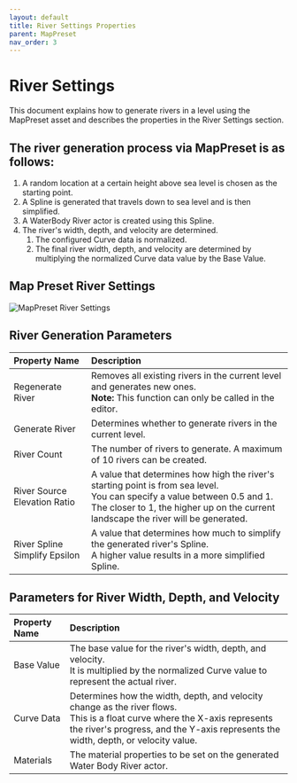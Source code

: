 ```yaml
---
layout: default
title: River Settings Properties
parent: MapPreset
nav_order: 3
---
```


# River Settings

This document explains how to generate rivers in a level using the MapPreset asset and describes the properties in the River Settings section.

## The river generation process via MapPreset is as follows:
1. A random location at a certain height above sea level is chosen as the starting point.
2. A Spline is generated that travels down to sea level and is then simplified.
3. A WaterBody River actor is created using this Spline.
4. The river's width, depth, and velocity are determined.
   1. The configured Curve data is normalized.
   2. The final river width, depth, and velocity are determined by multiplying the normalized Curve data value by the Base Value.

## Map Preset River Settings
![MapPreset River Settings](/assets/images/map_preset/river_settings/river_settings.png)

## River Generation Parameters

| Property Name                 | Description                                                                                                                                                                                                       |
| :---------------------------- | :---------------------------------------------------------------------------------------------------------------------------------------------------------------------------------------------------------------- |
| Regenerate River              | Removes all existing rivers in the current level and generates new ones.<br>**Note:** This function can only be called in the editor.                                                                             |
| Generate River                | Determines whether to generate rivers in the current level.                                                                                                                                                       |
| River Count                   | The number of rivers to generate. A maximum of 10 rivers can be created.                                                                                                                                          |
| River Source Elevation Ratio  | A value that determines how high the river's starting point is from sea level.<br>You can specify a value between 0.5 and 1. The closer to 1, the higher up on the current landscape the river will be generated. |
| River Spline Simplify Epsilon | A value that determines how much to simplify the generated river's Spline.<br>A higher value results in a more simplified Spline.                                                                                 |

## Parameters for River Width, Depth, and Velocity

| Property Name | Description                                                                                                                                                                                                        |
| :------------ | :----------------------------------------------------------------------------------------------------------------------------------------------------------------------------------------------------------------- |
| Base Value    | The base value for the river's width, depth, and velocity.<br>It is multiplied by the normalized Curve value to represent the actual river.                                                                        |
| Curve Data    | Determines how the width, depth, and velocity change as the river flows.<br>This is a float curve where the X-axis represents the river's progress, and the Y-axis represents the width, depth, or velocity value. |
| Materials     | The material properties to be set on the generated Water Body River actor.                                                                                                                                         |